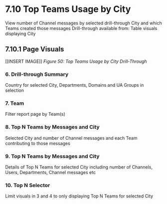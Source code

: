 # 7.10 Top Teams Usage by City
View number of Channel messages by selected drill-through City and which Teams created those messages
Drill-through available from: 
Table visuals displaying City

## 7.10.1 Page Visuals

[[INSERT IMAGE]] *Figure 50: Top Teams Usage by City Drill-Through*

### 6.	Drill-through Summary
Country for selected City, Departments, Domains and UA Groups in selection

### 7.	Team
Filter report page by Team(s)

### 8.	Top N Teams by Messages and City
Selected City and number of Channel messages and each Team contributing to those messages

### 9.	Top N Teams by Messages and City
Details of Top N Teams for selected City including number of Channels, Users, Departments, Channel messages etc

### 10.	Top N Selector
Limit visuals in 3 and 4 to only displaying Top N Teams for selected City
